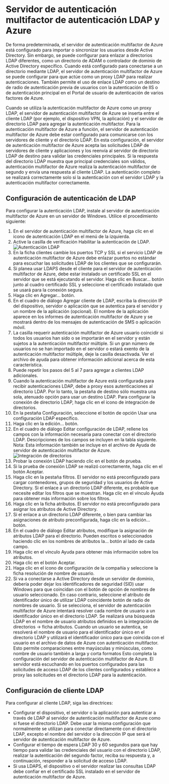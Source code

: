 <properties 
    pageTitle="Servidor de autenticación multifactor de autenticación LDAP y Azure"
    description="Esta es la página de autenticación multifactor de Azure que le ayudarán a implementar autenticación LDAP y servidor de autenticación multifactor de Azure."
    services="multi-factor-authentication"
    documentationCenter=""
    authors="kgremban"
    manager="femila"
    editor="curtand"/>

<tags
    ms.service="multi-factor-authentication"
    ms.workload="identity"
    ms.tgt_pltfrm="na"
    ms.devlang="na"
    ms.topic="get-started-article"
    ms.date="08/04/2016"
    ms.author="kgremban"/>

# <a name="ldap-authentication-and-azure-multi-factor-authentication-server"></a>Servidor de autenticación multifactor de autenticación LDAP y Azure


De forma predeterminada, el servidor de autenticación multifactor de Azure está configurado para importar o sincronizar los usuarios desde Active Directory. Sin embargo, se puede configurar para enlazar a directorios LDAP diferentes, como un directorio de ADAM o controlador de dominio de Active Directory específico. Cuando está configurado para conectarse a un directorio mediante LDAP, el servidor de autenticación multifactor de Azure se puede configurar para que actúe como un proxy LDAP para realizar autenticaciones. También permite el uso de enlace LDAP como un destino de radio de autenticación previa de usuarios con la autenticación de IIS o de autenticación principal en el Portal de usuario de autenticación de varios factores de Azure.

Cuando se utiliza la autenticación multifactor de Azure como un proxy LDAP, el servidor de autenticación multifactor de Azure se inserta entre el cliente LDAP (por ejemplo, el dispositivo VPN, la aplicación) y el servidor de directorio LDAP para agregar la autenticación multifactor. Para la autenticación multifactor de Azure a función, el servidor de autenticación multifactor de Azure debe estar configurado para comunicarse con los servidores de cliente y el directorio LDAP. En esta configuración, el servidor de autenticación multifactor de Azure acepta las solicitudes LDAP de servidores de cliente y aplicaciones y los reenvía al servidor de directorio LDAP de destino para validar las credenciales principales. Si la respuesta del directorio LDAP muestra que principal credenciales son válidos, autenticación multifactor de Azure realiza la autenticación multifactor de segundo y envía una respuesta al cliente LDAP. La autenticación completo se realizará correctamente solo si la autenticación con el servidor LDAP y la autenticación multifactor correctamente.





## <a name="ldap-authentication-configuration"></a>Configuración de autenticación de LDAP


Para configurar la autenticación LDAP, instale al servidor de autenticación multifactor de Azure en un servidor de Windows. Utilice el procedimiento siguiente:

1. En el servidor de autenticación multifactor de Azure, haga clic en el icono de autenticación LDAP en el menú de la izquierda.
2. Active la casilla de verificación Habilitar la autenticación de LDAP.![Autenticación LDAP](./media/multi-factor-authentication-get-started-server-ldap/ldap2.png)
3. En la ficha clientes cambie los puertos TCP y SSL si el servicio LDAP de autenticación multifactor de Azure debe enlazar puertos no estándar para escuchar las solicitudes LDAP de los clientes que se configurarán.
4. Si planea usar LDAPS desde el cliente para el servidor de autenticación multifactor de Azure, debe estar instalado un certificado SSL en el servidor que se está ejecutando el servidor. Haga clic en Buscar... botón junto al cuadro certificado SSL y seleccione el certificado instalado que se usará para la conexión segura.
5. Haga clic en Agregar... botón.
6. En el cuadro de diálogo Agregar cliente de LDAP, escriba la dirección IP del dispositivo, servidor o aplicación que se autentica para el servidor y un nombre de la aplicación (opcional). El nombre de la aplicación aparece en los informes de autenticación multifactor de Azure y se mostrará dentro de los mensajes de autenticación de SMS o aplicación móvil.
7. La casilla requerir autenticación multifactor de Azure usuario coincidir si todos los usuarios han sido o se importarán en el servidor y están sujetos a la autenticación multifactor múltiple. Si un gran número de usuarios no se han importado en el servidor o estará exento de la autenticación multifactor múltiple, deje la casilla desactivada. Ver el archivo de ayuda para obtener información adicional acerca de esta característica.
8. Puede repetir los pasos del 5 al 7 para agregar a clientes LDAP adicionales.
9. Cuando la autenticación multifactor de Azure está configurada para recibir autenticaciones LDAP, debe a proxy esos autenticaciones al directorio LDAP. Por lo tanto, la pestaña de destino sólo muestra una sola, atenuado opción para usar un destino LDAP. Para configurar la conexión de directorio LDAP, haga clic en el icono de integración de directorios.
10. En la pestaña Configuración, seleccione el botón de opción Usar una configuración LDAP específico.
11. Haga clic en la edición... botón.
12. En el cuadro de diálogo Editar configuración de LDAP, rellene los campos con la información necesaria para conectar con el directorio LDAP. Descripciones de los campos se incluyen en la tabla siguiente. Nota: Esta información también se incluye en el archivo de Ayuda de servidor de autenticación multifactor de Azure.![Integración de directorios](./media/multi-factor-authentication-get-started-server-ldap/ldap.png)
13. Probar la conexión LDAP haciendo clic en el botón de prueba.
14. Si la prueba de conexión LDAP se realizó correctamente, haga clic en el botón Aceptar.
15. Haga clic en la pestaña filtros. El servidor no está preconfigurado para cargar contenedores, grupos de seguridad y los usuarios de Active Directory. Si el enlace a un directorio LDAP diferente, es probable que necesite editar los filtros que se muestran. Haga clic en el vínculo Ayuda para obtener más información sobre los filtros.
16. Haga clic en la ficha atributos. El servidor no está preconfigurado para asignar los atributos de Active Directory.
17. Si el enlace a un directorio LDAP diferente, o bien para cambiar las asignaciones de atributo preconfigurada, haga clic en la edición... botón.
18. En el cuadro de diálogo Editar atributos, modifique la asignación de atributos LDAP para el directorio. Pueden escritos o seleccionados haciendo clic en los nombres de atributos la... botón al lado de cada campo.
19. Haga clic en el vínculo Ayuda para obtener más información sobre los atributos.
20. Haga clic en el botón Aceptar.
21. Haga clic en el icono de configuración de la compañía y seleccione la ficha resolución de nombre de usuario.
22. Si va a conectarse a Active Directory desde un servidor de dominio, debería poder dejar los identificadores de seguridad (SID) usar Windows para que coincidan con el botón de opción de nombres de usuario seleccionado. En caso contrario, seleccione el atributo de identificador único de utilizar LDAP coincidente botón de radio de nombres de usuario. Si se selecciona, el servidor de autenticación multifactor de Azure intentará resolver cada nombre de usuario a un identificador único en el directorio LDAP. Se realizará una búsqueda LDAP en el nombre de usuario atributos definidos en la integración de directorios -> ficha atributos. Cuando un usuario se autentica, se resolverá el nombre de usuario para el identificador único en el directorio LDAP y utilizará el identificador único para que coincida con el usuario en el archivo de datos de Azure con autenticación multifactor. Esto permite comparaciones entre mayúsculas y minúsculas, como nombre de usuario también a larga y corta formatos Esto completa la configuración del servidor de autenticación multifactor de Azure. El servidor está escuchando en los puertos configurados para las solicitudes de acceso LDAP de los clientes configurados y establece a proxy las solicitudes en el directorio LDAP para la autenticación.


## <a name="ldap-client-configuration"></a>Configuración de cliente LDAP

Para configurar al cliente LDAP, siga las directrices:

- Configurar el dispositivo, el servidor o la aplicación para autenticar a través de LDAP al servidor de autenticación multifactor de Azure como si fuese el directorio LDAP. Debe usar la misma configuración que normalmente se utilizan para conectar directamente con el directorio LDAP, excepto el nombre del servidor o la dirección IP que será el servidor de autenticación multifactor de Azure.
- Configurar el tiempo de espera LDAP 30 y 60 segundos para que hay tiempo para validar las credenciales del usuario con el directorio LDAP, realizar la autenticación del segundo factor, reciba su respuesta y, a continuación, responder a la solicitud de acceso LDAP.
- Si usa LDAPS, el dispositivo o el servidor realizar las consultas LDAP debe confiar en el certificado SSL instalado en el servidor de autenticación multifactor de Azure.
